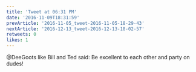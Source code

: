 ```yaml
---
title: 'Tweet at 06:31 PM'
date: '2016-11-09T18:31:59'
prevArticle: '2016-11-05_tweet-2016-11-05-18-29-43'
nextArticle: '2016-12-13_tweet-2016-12-13-18-02-57'
retweets: 0
likes: 1
---
```

@DeeGoots like Bill and Ted said: Be excellent to each other and party on dudes!